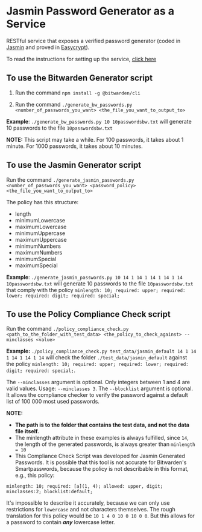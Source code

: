 # Jasmin Password Generator as a Service

RESTful service that exposes a verified password generator (coded in [Jasmin](https://github.com/jasmin-lang/jasmin) and proved in [Easycrypt](https://www.easycrypt.info)).

To read the instructions for setting up the service, [click here](https://github.com/passcert-project/pw_generator_server/tree/main/generator_server)

## To use the Bitwarden Generator script

1. Run the command `npm install -g @bitwarden/cli`

2. Run the command `./generate_bw_passwords.py <number_of_passwords_you_want> <the_file_you_want_to_output_to>`

**Example**: `./generate_bw_passwords.py 10 10passwordsbw.txt` will generate 10 passwords to the file `10passwordsbw.txt` 

**NOTE:** This script may take a while. For 100 passwords, it takes about 1 minute. For 1000 passwords, it takes about 10 minutes.


## To use the Jasmin Generator script

Run the command `./generate_jasmin_passwords.py <number_of_passwords_you_want> <password_policy> <the_file_you_want_to_output_to>`

The policy has this structure:
- length
- minimumLowercase
- maximumLowercase
- minimumUppercase
- maximumUppercase
- minimumNumbers
- maximumNumbers
- minimumSpecial
- maximumSpecial

**Example**: `./generate_jasmin_passwords.py 10 14 1 14 1 14 1 14 1 14 10passwordsbw.txt` will generate 10 passwords to the file `10passwordsbw.txt` that comply with the policy `minlength: 10; required: upper; required: lower; required: digit; required: special;`

## To use the Policy Compliance Check script

Run the command `./policy_compliance_check.py <path_to_the_folder_with_test_data> <the_policy_to_check_against> --minclasses <value>`

**Example:** `./policy_compliance_check.py test_data/jasmin_default 14 1 14 1 14 1 14 1 14` will check the folder `./test_data/jasmin_default` against the policy `minlength: 10; required: upper; required: lower; required: digit; required: special;`. 

The `--minclasses` argument is optional. Only integers between 1 and 4 are valid values. Usage: `--minclasses 3`.
The `--blocklist` argument is optional. It allows the compliance checker to verify the password against a default list of 100 000 most used passwords. 


**NOTE:** 
- **The path is to the folder that contains the test data, and not the data file itself.**
- The minlength attribute in these examples is always fulfilled, since `14`, the length of the generated passwords, is always greater than `minlength = 10`
- This Compliance Check Script was developed for Jasmin Generated Passwords. It is possible that this tool is not accurate for Bitwarden's Smartpasswords, because the policy is not describable in this format, e.g., this policy:

`minlength: 10; required: [a](1, 4); allowed: upper, digit; minclasses:2; blocklist:default;`

It's impossible to describe it accurately, because we can only use restrictions for `lowercase` and not characters themselves. The rough translation for this policy would be `10 1 4 0 10 0 10 0 0`. But this allows for a password to contain ***any*** lowercase letter.
